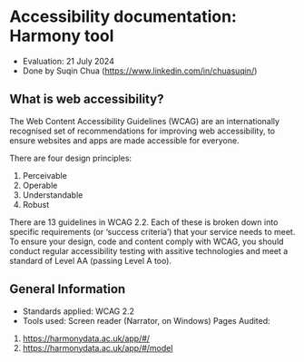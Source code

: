 # Accessibility documentation: Harmony tool
- Evaluation: 21 July 2024
- Done by Suqin Chua (https://www.linkedin.com/in/chuasuqin/)

## What is web accessibility?
The Web Content Accessibility Guidelines (WCAG) are an internationally recognised set of recommendations for improving web accessibility, to ensure websites and apps are made accessible for everyone.

There are four design principles:
1. Perceivable
2. Operable
3. Understandable
4. Robust

There are 13 guidelines in WCAG 2.2. Each of these is broken down into specific requirements (or ‘success criteria’) that your service needs to meet. To ensure your design, code and content comply with WCAG, you should conduct regular accessibility testing with assitive technologies and meet a standard of Level AA (passing Level A too).

## General Information
- Standards applied: WCAG 2.2
- Tools used: Screen reader (Narrator, on Windows)
Pages Audited:
1. https://harmonydata.ac.uk/app/#/
2. https://harmonydata.ac.uk/app/#/model
